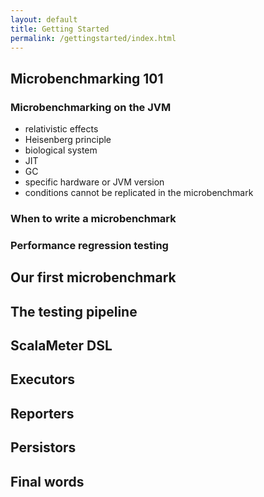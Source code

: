```yaml
---
layout: default
title: Getting Started
permalink: /gettingstarted/index.html
---
```



## Microbenchmarking 101

### Microbenchmarking on the JVM

- relativistic effects
- Heisenberg principle
- biological system
- JIT
- GC
- specific hardware or JVM version
- conditions cannot be replicated in the microbenchmark


### When to write a microbenchmark


### Performance regression testing


## Our first microbenchmark


## The testing pipeline


## ScalaMeter DSL


## Executors


## Reporters


## Persistors


## Final words

